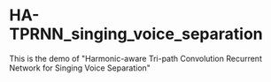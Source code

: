 # HA-TPRNN_singing_voice_separation
This is the demo of "Harmonic-aware Tri-path Convolution Recurrent Network for Singing Voice Separation"
